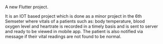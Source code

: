 

A new Flutter project.

It is an IOT based project which is done as a minor project in the 6th Semseter where vitals of a patients such as: body temperature, blood oxygen level and heartrate is recorded in a timely basis and is sent to server and ready to be viewed in mobile app. The patient is also notified via message if their vital readings are not found to be normal.
